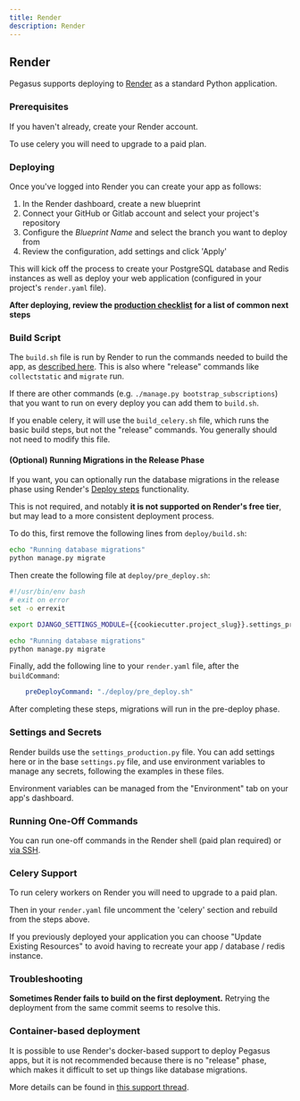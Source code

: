 ```yaml
---
title: Render
description: Render
---
```


## Render

Pegasus supports deploying to [Render](https://render.com/) as a standard Python application.

### Prerequisites

If you haven't already, create your Render account.

To use celery you will need to upgrade to a paid plan.

### Deploying

Once you've logged into Render you can create your app as follows:

1. In the Render dashboard, create a new blueprint
2. Connect your GitHub or Gitlab account and select your project's repository
3. Configure the *Blueprint Name* and select the branch you want to deploy from
4. Review the configuration, add settings and click 'Apply'

This will kick off the process to create your PostgreSQL database and Redis instances as well
as deploy your web application (configured in your project's `render.yaml` file).

**After deploying, review the [production checklist](/deployment/production-checklist) for a list
of common next steps**

### Build Script

The `build.sh` file is run by Render to run the commands needed to build the app,
as [described here](https://render.com/docs/deploy-django#create-a-build-script).
This is also where "release" commands like `collectstatic` and `migrate` run.

If there are other commands (e.g. `./manage.py bootstrap_subscriptions`)
that you want to run on every deploy you can add them to `build.sh`.

If you enable celery, it will use the `build_celery.sh` file, which runs the basic build steps,
but not the "release" commands.
You generally should not need to modify this file.

#### (Optional) Running Migrations in the Release Phase

If you want, you can optionally run the database migrations in the release phase using
Render's [Deploy steps](https://render.com/docs/deploys#deploy-steps) functionality.

This is not required, and notably **it is not supported on Render's free tier**,
but may lead to a more consistent deployment process.

To do this, first remove the following lines from `deploy/build.sh`:

```bash
echo "Running database migrations"
python manage.py migrate
```

Then create the following file at `deploy/pre_deploy.sh`:

```bash
#!/usr/bin/env bash
# exit on error
set -o errexit

export DJANGO_SETTINGS_MODULE={{cookiecutter.project_slug}}.settings_production

echo "Running database migrations"
python manage.py migrate
```

Finally, add the following line to your `render.yaml` file, after the `buildCommand`:

```yaml
    preDeployCommand: "./deploy/pre_deploy.sh"
```

After completing these steps, migrations will run in the pre-deploy phase.

### Settings and Secrets

Render builds use the `settings_production.py` file.
You can add settings here or in the base `settings.py` file, and use environment variables to manage any secrets,
following the examples in these files.

Environment variables can be managed from the "Environment" tab on your app's dashboard.

### Running One-Off Commands 

You can run one-off commands in the Render shell (paid plan required) or [via SSH](https://render.com/docs/ssh).

### Celery Support

To run celery workers on Render you will need to upgrade to a paid plan.

Then in your `render.yaml` file uncomment the 'celery' section and rebuild from the steps above.

If you previously deployed your application you can choose "Update Existing Resources" to avoid having
to recreate your app / database / redis instance.

### Troubleshooting

**Sometimes Render fails to build on the first deployment.**
Retrying the deployment from the same commit seems to resolve this.


### Container-based deployment

It is possible to use Render's docker-based support to deploy Pegasus apps, but it is not recommended
because there is no "release" phase, which makes it difficult to set up things like database migrations.

More details can be found in [this support thread](https://community.render.com/t/release-command-for-db-migrations/247/7).
